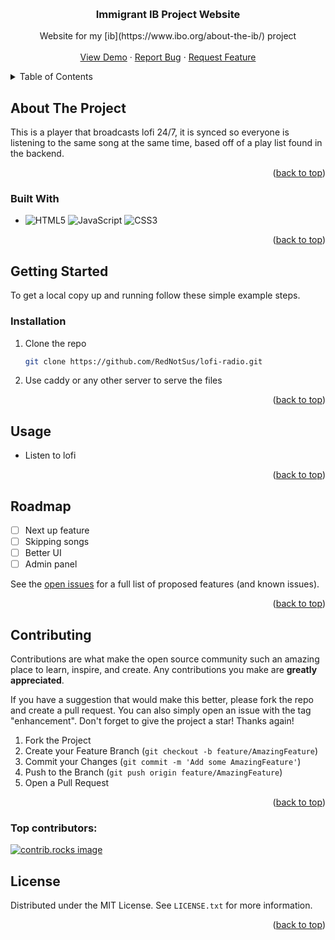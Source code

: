<a id="readme-top"></a>

<!-- PROJECT LOGO -->
<br />
<div align="center">
  <a href="https://ibimmigrant.com">
  </a>

<h3 align="center">Immigrant IB Project Website</h3>

  <p align="center">
    Website for my [ib](https://www.ibo.org/about-the-ib/) project
    <br />
    <br />
    <a href="https://lofi.ch3n.cc">View Demo</a>
    ·
    <a href="https://github.com/RedNotSus/lofi-radio/issues">Report Bug</a>
    ·
    <a href="https://github.com/RedNotSus/lofi-radio/issues">Request Feature</a>
  </p>
</div>

<!-- TABLE OF CONTENTS -->
<details>
  <summary>Table of Contents</summary>
  <ol>
    <li>
      <a href="#about-the-project">About The Project</a>
      <ul>
        <li><a href="#built-with">Built With</a></li>
      </ul>
    </li>
    <li>
      <a href="#getting-started">Getting Started</a>
      <ul>
        <li><a href="#prerequisites">Prerequisites</a></li>
        <li><a href="#installation">Installation</a></li>
      </ul>
    </li>
    <li><a href="#usage">Usage</a></li>
    <li><a href="#roadmap">Roadmap</a></li>
    <li><a href="#contributing">Contributing</a></li>
    <li><a href="#license">License</a></li>
    <li><a href="#contact">Contact</a></li>
    <li><a href="#acknowledgments">Acknowledgments</a></li>
  </ol>
</details>

<!-- ABOUT THE PROJECT -->

## About The Project

This is a player that broadcasts lofi 24/7, it is synced so everyone is listening to the same song at the same time, based off of a play list found in the backend.

<p align="right">(<a href="#readme-top">back to top</a>)</p>

### Built With

- ![HTML5](https://img.shields.io/badge/html5-%23E34F26.svg?style=for-the-badge&logo=html5&logoColor=white)
  ![JavaScript](https://img.shields.io/badge/javascript-%23323330.svg?style=for-the-badge&logo=javascript&logoColor=%23F7DF1E) ![CSS3](https://img.shields.io/badge/css3-%231572B6.svg?style=for-the-badge&logo=css3&logoColor=white)

<p align="right">(<a href="#readme-top">back to top</a>)</p>

<!-- GETTING STARTED -->

## Getting Started

To get a local copy up and running follow these simple example steps.

### Installation

1. Clone the repo
   ```sh
   git clone https://github.com/RedNotSus/lofi-radio.git
   ```
2. Use caddy or any other server to serve the files

<p align="right">(<a href="#readme-top">back to top</a>)</p>

<!-- USAGE EXAMPLES -->

## Usage

- Listen to lofi

<p align="right">(<a href="#readme-top">back to top</a>)</p>

<!-- ROADMAP -->

## Roadmap

- [ ] Next up feature
- [ ] Skipping songs
- [ ] Better UI
- [ ] Admin panel

See the [open issues](https://github.com/rednotsus/lofi-radio/issues) for a full list of proposed features (and known issues).

<p align="right">(<a href="#readme-top">back to top</a>)</p>

<!-- CONTRIBUTING -->

## Contributing

Contributions are what make the open source community such an amazing place to learn, inspire, and create. Any contributions you make are **greatly appreciated**.

If you have a suggestion that would make this better, please fork the repo and create a pull request. You can also simply open an issue with the tag "enhancement".
Don't forget to give the project a star! Thanks again!

1. Fork the Project
2. Create your Feature Branch (`git checkout -b feature/AmazingFeature`)
3. Commit your Changes (`git commit -m 'Add some AmazingFeature'`)
4. Push to the Branch (`git push origin feature/AmazingFeature`)
5. Open a Pull Request

<p align="right">(<a href="#readme-top">back to top</a>)</p>

### Top contributors:

<a href="https://github.com/rednotsus/lofi-radio/graphs/contributors">
  <img src="https://contrib.rocks/image?repo=rednotsus/lofi-radio" alt="contrib.rocks image" />
</a>

<!-- LICENSE -->

## License

Distributed under the MIT License. See `LICENSE.txt` for more information.

<p align="right">(<a href="#readme-top">back to top</a>)</p>
